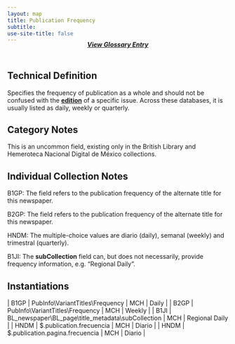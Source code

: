 ```yaml
---
layout: map
title: Publication Frequency
subtitle:  
use-site-title: false
---
```


<h4 style="text-align:center;font-style:italic;margin-top:-20px;margin-bottom:50px;"><a href="../../glossary/publication-frequency">View Glossary Entry</a></h4>

## Technical Definition

Specifies the frequency of publication as a whole and should not be
confused with the [**edition**](../edition) of a specific issue. Across these
databases, it is usually listed as daily, weekly or quarterly.

## Category Notes

This is an uncommon field, existing only in the British Library and
Hemeroteca Nacional Digital de México collections.

## Individual Collection Notes

B1GP: The field refers to the publication frequency of the alternate
title for this newspaper.

B2GP: The field refers to the publication frequency of the alternate
title for this newspaper.

HNDM: The multiple-choice values are diario (daily), semanal (weekly)
and trimestral (quarterly).

B1JI: The **subCollection** field can, but does not necessarily, provide
frequency information, e.g. “Regional Daily”.

## Instantiations  

| B1GP  |  PubInfo\\VariantTitles\\Frequency  | MCH | Daily  |
| B2GP  |  PubInfo\\VariantTitles\\Frequency  | MCH | Weekly  |
| B1JI  |  BL\_newspaper\\BL\_page\\title\_metadata\\subCollection | MCH | Regional Daily |
| HNDM  |  $.publication.frecuencia  | MCH | Diario  |
| HNDM  |  $.publication.pagina.frecuencia  | MCH | Diario  |
